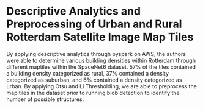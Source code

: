 # Descriptive Analytics and Preprocessing of Urban and Rural Rotterdam Satellite Image Map Tiles

By applying descriptive analytics through pyspark on AWS, the authors were able to determine various building densities within Rotterdam through different maptiles within the SpaceNet6 dataset. 57% of the tiles contained a building density categorized as rural, 37% contained a density categorized as suburban, and 6% contained a density categorized as urban. By applying Otsu and Li Thresholding, we are able to preprocess the map tiles in the dataset prior to running blob detection to identify the number of possible structures.
